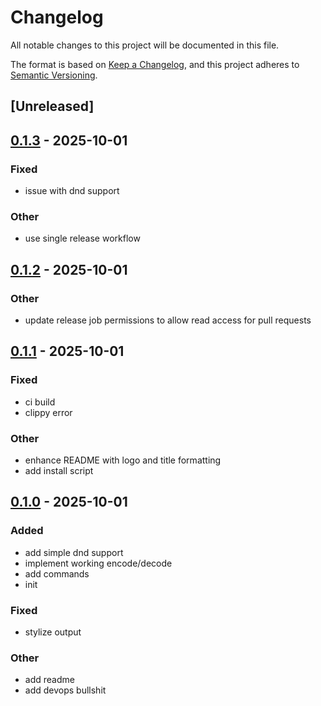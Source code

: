 # Changelog

All notable changes to this project will be documented in this file.

The format is based on [Keep a Changelog](https://keepachangelog.com/en/1.0.0/),
and this project adheres to [Semantic Versioning](https://semver.org/spec/v2.0.0.html).

## [Unreleased]

## [0.1.3](https://github.com/LeagueToolkit/ltk-tex-utils/releases/tag/v0.1.3) - 2025-10-01

### Fixed
- issue with dnd support

### Other
- use single release workflow

## [0.1.2](https://github.com/LeagueToolkit/ltk-tex-utils/releases/tag/v0.1.2) - 2025-10-01

### Other
- update release job permissions to allow read access for pull requests

## [0.1.1](https://github.com/LeagueToolkit/ltk-tex-utils/releases/tag/v0.1.1) - 2025-10-01

### Fixed
- ci build
- clippy error

### Other
- enhance README with logo and title formatting
- add install script

## [0.1.0](https://github.com/LeagueToolkit/ltk-tex-utils/releases/tag/v0.1.0) - 2025-10-01

### Added
- add simple dnd support
- implement working encode/decode
- add commands
- init

### Fixed
- stylize output

### Other
- add readme
- add devops bullshit
